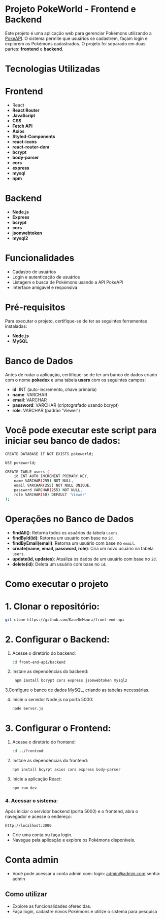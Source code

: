 
# Projeto PokeWorld - Frontend e Backend

Este projeto é uma aplicação web para gerenciar Pokémons utilizando a [PokeAPI](https://pokeapi.co/). O sistema permite que usuários se cadastrem, façam login e explorem os Pokémons cadastrados. O projeto foi separado em duas partes: **frontend** e **backend**.

# Tecnologias Utilizadas

# Frontend
- React
- **React Router**
- **JavaScript**
- **CSS**
- **Fetch API**
- **Axios**
- **Styled-Components**
- **react-icons**
- **react-router-dom**
- **bcrypt**
- **body-parser**
- **cors**
- **express**
- **mysql**
- **npm**

# Backend
- **Node.js**
- **Express**
- **bcrypt**
- **cors**
- **jsonwebtoken**
- **mysql2**

# Funcionalidades
- Cadastro de usuários
- Login e autenticação de usuários
- Listagem e busca de Pokémons usando a API PokeAPI
- Interface amigável e responsiva

# Pré-requisitos

Para executar o projeto, certifique-se de ter as seguintes ferramentas instaladas:
- **Node.js**
- **MySQL**

# Banco de Dados

Antes de rodar a aplicação, certifique-se de ter um banco de dados criado com o nome **pokedex** e uma tabela **users** com os seguintes campos:
- **id**: INT (auto-incremento, chave primária)
- **name**: VARCHAR
- **email**: VARCHAR
- **password**: VARCHAR (criptografado usando bcrypt)
- **role**: VARCHAR (padrão 'Viewer')

# Você pode executar este script para iniciar seu banco de dados:
```bash
CREATE DATABASE IF NOT EXISTS pokeworld;
```
```bash
USE pokeworld;
```
```bash
CREATE TABLE users (
    id INT AUTO_INCREMENT PRIMARY KEY,
    name VARCHAR(255) NOT NULL,
    email VARCHAR(255) NOT NULL UNIQUE,
    password VARCHAR(255) NOT NULL,
    role VARCHAR(50) DEFAULT 'Viewer'
);
```

# Operações no Banco de Dados

- **findAll()**: Retorna todos os usuários da tabela `users`.
- **findById(id)**: Retorna um usuário com base no `id`.
- **findByEmail(email)**: Retorna um usuário com base no `email`.
- **create(name, email, password, role)**: Cria um novo usuário na tabela `users`.
- **update(id, updates)**: Atualiza os dados de um usuário com base no `id`.
- **delete(id)**: Deleta um usuário com base no `id`.

# Como executar o projeto

# 1. Clonar o repositório:
   ```bash
   git clone https://github.com/KaueDeMoura/front-end-api
   ```

# 2. Configurar o Backend:

1. Acesse o diretório do backend:
   ```bash
   cd front-end-api/backend
   ```

2. Instale as dependências do backend:
   ```bash
    npm install bcrypt cors express jsonwebtoken mysql2
   ```

3.Configure o banco de dados MySQL, criando as tabelas necessárias.

4. Inicie o servidor Node.js na porta 5000:
   ```bash
   node Server.js
   ```

# 3. Configurar o Frontend:

1. Acesse o diretório do frontend:
   ```bash
   cd ../frontend
   ```

2. Instale as dependências do frontend:
   ```bash
   npm install bcyrpt axios cors express body-parser
   ```

3. Inicie a aplicação React:
   ```bash
   npm run dev
   ```

### 4. Acessar o sistema:
Após iniciar o servidor backend (porta 5000) e o frontend, abra o navegador e acesse o endereço:
```
http://localhost:3000
```

- Crie uma conta ou faça login.
- Navegue pela aplicação e explore os Pokémons disponíveis.

# Conta admin
- Você pode acessar a conta admin com:
login: admin@admin.com
senha: admin

## Como utilizar

- Explore as funcionalidades oferecidas.
- Faça login, cadastre novos Pokémons e utilize o sistema para pesquisa


